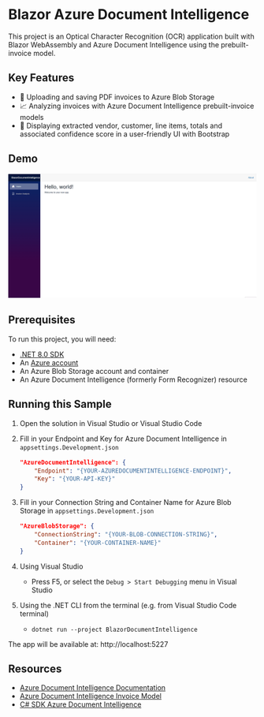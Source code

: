# Blazor Azure Document Intelligence

This project is an Optical Character Recognition (OCR) application built with Blazor WebAssembly and Azure Document Intelligence using the prebuilt-invoice model. 

## Key Features
- :floppy_disk: Uploading and saving PDF invoices to Azure Blob Storage
- :chart_with_upwards_trend: Analyzing invoices with Azure Document Intelligence prebuilt-invoice models
- :page_facing_up: Displaying extracted vendor, customer, line items, totals and associated confidence score in a user-friendly UI with Bootstrap

## Demo
![Blazor Document Intelligence](assets/BlazorAzureDocumentIntelligence.gif)

## Prerequisites
To run this project, you will need:
- [.NET 8.0 SDK](https://dotnet.microsoft.com/download/dotnet/8.0)
- An [Azure account](https://azure.microsoft.com/)
- An Azure Blob Storage account and container
- An Azure Document Intelligence (formerly Form Recognizer) resource

## Running this Sample
1. Open the solution in Visual Studio or Visual Studio Code
2. Fill in your Endpoint and Key for Azure Document Intelligence in `appsettings.Development.json`

    ```json
    "AzureDocumentIntelligence": {
        "Endpoint": "{YOUR-AZUREDOCUMENTINTELLIGENCE-ENDPOINT}",
        "Key": "{YOUR-API-KEY}"
    }
    ```

3. Fill in your Connection String and Container Name for Azure Blob Storage in `appsettings.Development.json`
    ```json
    "AzureBlobStorage": {
        "ConnectionString": "{YOUR-BLOB-CONNECTION-STRING}",
        "Container": "{YOUR-CONTAINER-NAME}"
    }
    ```
4. Using Visual Studio
    - Press F5, or select the `Debug > Start Debugging` menu in Visual Studio

5. Using the .NET CLI from the terminal (e.g. from Visual Studio Code terminal)
    - `dotnet run --project BlazorDocumentIntelligence`

The app will be available at: http://localhost:5227

## Resources
- [Azure Document Intelligence Documentation](https://learn.microsoft.com/en-us/azure/ai-services/document-intelligence/?view=doc-intel-4.0.0)
- [Azure  Document Intelligence Invoice Model](https://learn.microsoft.com/en-us/azure/ai-services/document-intelligence/prebuilt/invoice?view=doc-intel-4.0.0)
- [C# SDK Azure Document Intelligence](https://learn.microsoft.com/en-us/azure/ai-services/document-intelligence/quickstarts/get-started-sdks-rest-api?view=doc-intel-4.0.0&preserve-view=true&pivots=programming-language-csharp)